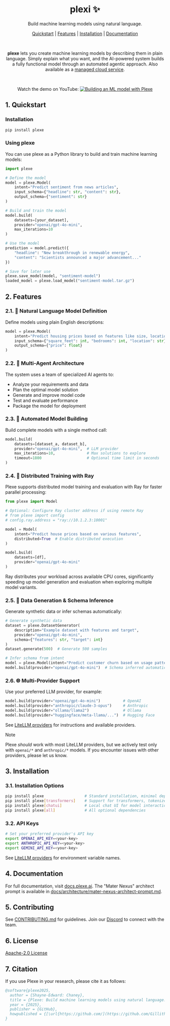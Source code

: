<div align="center">

# plexi ✨



Build machine learning models using natural language.

[Quickstart](#1-quickstart) |
[Features](#2-features) |
[Installation](#3-installation) |
[Documentation](#4-documentation)

<br>

**plexe** lets you create machine learning models by describing them in plain language. Simply explain what you want, 
and the AI-powered system builds a fully functional model through an automated agentic approach. Also available as a 
[managed cloud service](https://plexe.ai).

<br>

Watch the demo on YouTube:
[![Building an ML model with Plexe](resources/demo-thumbnail.png)](https://www.youtube.com/watch?v=bUwCSglhcXY)
</div>

## 1. Quickstart

### Installation
```bash
pip install plexe
```

### Using plexe

You can use plexe as a Python library to build and train machine learning models:

```python
import plexe

# Define the model
model = plexe.Model(
    intent="Predict sentiment from news articles",
    input_schema={"headline": str, "content": str},
    output_schema={"sentiment": str}
)

# Build and train the model
model.build(
    datasets=[your_dataset],
    provider="openai/gpt-4o-mini",
    max_iterations=10
)

# Use the model
prediction = model.predict({
    "headline": "New breakthrough in renewable energy",
    "content": "Scientists announced a major advancement..."
})

# Save for later use
plexe.save_model(model, "sentiment-model")
loaded_model = plexe.load_model("sentiment-model.tar.gz")
```

## 2. Features

### 2.1. 💬 Natural Language Model Definition
Define models using plain English descriptions:

```python
model = plexe.Model(
    intent="Predict housing prices based on features like size, location, etc.",
    input_schema={"square_feet": int, "bedrooms": int, "location": str},
    output_schema={"price": float}
)
```

### 2.2. 🤖 Multi-Agent Architecture
The system uses a team of specialized AI agents to:
- Analyze your requirements and data
- Plan the optimal model solution
- Generate and improve model code
- Test and evaluate performance
- Package the model for deployment

### 2.3. 🎯 Automated Model Building
Build complete models with a single method call:

```python
model.build(
    datasets=[dataset_a, dataset_b],
    provider="openai/gpt-4o-mini",  # LLM provider
    max_iterations=10,              # Max solutions to explore
    timeout=1800                    # Optional time limit in seconds
)
```

### 2.4. 🚀 Distributed Training with Ray

Plexe supports distributed model training and evaluation with Ray for faster parallel processing:

```python
from plexe import Model

# Optional: Configure Ray cluster address if using remote Ray
# from plexe import config
# config.ray.address = "ray://10.1.2.3:10001"

model = Model(
    intent="Predict house prices based on various features",
    distributed=True  # Enable distributed execution
)

model.build(
    datasets=[df],
    provider="openai/gpt-4o-mini"
)
```

Ray distributes your workload across available CPU cores, significantly speeding up model generation and evaluation when exploring multiple model variants.

### 2.5. 🎲 Data Generation & Schema Inference
Generate synthetic data or infer schemas automatically:

```python
# Generate synthetic data
dataset = plexe.DatasetGenerator(
    description="Example dataset with features and target",
    provider="openai/gpt-4o-mini",
    schema={"features": str, "target": int}
)
dataset.generate(500)  # Generate 500 samples

# Infer schema from intent
model = plexe.Model(intent="Predict customer churn based on usage patterns")
model.build(provider="openai/gpt-4o-mini")  # Schema inferred automatically
```

### 2.6. 🌐 Multi-Provider Support
Use your preferred LLM provider, for example:
```python
model.build(provider="openai/gpt-4o-mini")          # OpenAI
model.build(provider="anthropic/claude-3-opus")     # Anthropic
model.build(provider="ollama/llama2")               # Ollama
model.build(provider="huggingface/meta-llama/...")  # Hugging Face    
```
See [LiteLLM providers](https://docs.litellm.ai/docs/providers) for instructions and available providers.

> [!NOTE]
> Plexe *should* work with most LiteLLM providers, but we actively test only with `openai/*` and `anthropic/*`
> models. If you encounter issues with other providers, please let us know.


## 3. Installation

### 3.1. Installation Options
```bash
pip install plexe                  # Standard installation, minimal dependencies
pip install plexe[transformers]    # Support for transformers, tokenizers, etc
pip install plexe[chatui]          # Local chat UI for model interaction
pip install plexe[all]             # All optional dependencies
```

### 3.2. API Keys
```bash
# Set your preferred provider's API key
export OPENAI_API_KEY=<your-key>
export ANTHROPIC_API_KEY=<your-key>
export GEMINI_API_KEY=<your-key>
```
See [LiteLLM providers](https://docs.litellm.ai/docs/providers) for environment variable names.

## 4. Documentation
For full documentation, visit [docs.plexe.ai](https://docs.plexe.ai).
The "Mater Nexus" architect prompt is available in
[docs/architecture/mater-nexus-architect-prompt.md](docs/architecture/mater-nexus-architect-prompt.md).

## 5. Contributing
See [CONTRIBUTING.md](CONTRIBUTING.md) for guidelines. Join our [Discord](https://discord.gg/SefZDepGMv) to connect with the team.

## 6. License
[Apache-2.0 License](LICENSE)

## 7. Citation
If you use Plexe in your research, please cite it as follows:

```bibtex
@software{plexe2025,
  author = {Shayne-Edward: Chaney},
  title = {Plexe: Build machine learning models using natural language.},
  year = {2025},
  publisher = {GitHub},
  howpublished = {[\url{https://github.com/](https://github.com/Gillithe/plexe)}},
}
